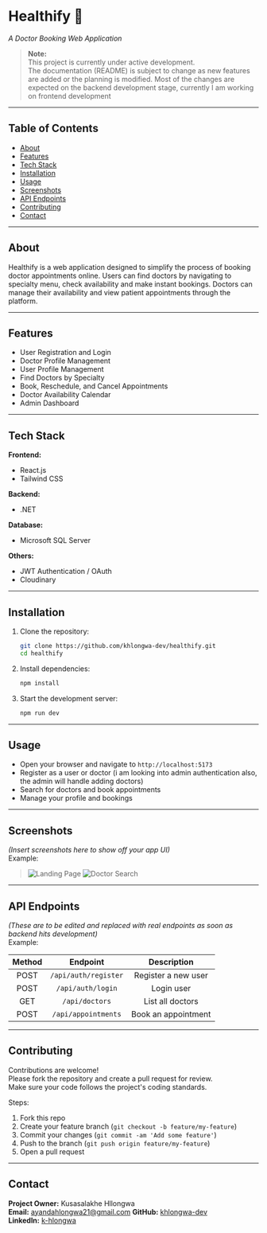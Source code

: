 # Healthify 🏥
_A Doctor Booking Web Application_
> **Note:**  
> This project is currently under active development.  
> The documentation (README) is subject to change as new features are added or the planning is modified.
> Most of the changes are expected on the backend development stage, currently I am working on frontend development

---

## Table of Contents
- [About](#about)
- [Features](#features)
- [Tech Stack](#tech-stack)
- [Installation](#installation)
- [Usage](#usage)
- [Screenshots](#screenshots)
- [API Endpoints](#api-endpoints)
- [Contributing](#contributing)
- [Contact](#contact)

---

## About
Healthify is a web application designed to simplify the process of booking doctor appointments online. Users can find doctors by navigating to specialty menu, check availability and make instant bookings. Doctors can manage their availability and view patient appointments through the platform.

---

## Features
- User Registration and Login
- Doctor Profile Management
- User Profile Management
- Find Doctors by Specialty
- Book, Reschedule, and Cancel Appointments
- Doctor Availability Calendar
- Admin Dashboard

---

## Tech Stack
**Frontend:**  
- React.js
- Tailwind CSS

**Backend:**  
- .NET

**Database:**  
- Microsoft SQL Server  

**Others:**  
- JWT Authentication / OAuth
- Cloudinary

---

## Installation
1. Clone the repository:
   ```bash
   git clone https://github.com/khlongwa-dev/healthify.git
   cd healthify
   ```

2. Install dependencies:
   ```bash
   npm install
   ```

3. Start the development server:
   ```bash
   npm run dev
   ```

---

## Usage
- Open your browser and navigate to `http://localhost:5173`
- Register as a user or doctor (i am looking into admin authentication also, the admin will handle adding doctors)
- Search for doctors and book appointments
- Manage your profile and bookings

---

## Screenshots
*(Insert screenshots here to show off your app UI)*  
Example:
> ![Landing Page](screenshots/landing-page.png)
> ![Doctor Search](screenshots/search-page.png)

---

## API Endpoints
*(These are to be edited and replaced with real endpoints as soon as backend hits development)*  
Example:

| Method | Endpoint | Description |
|:------:|:--------:|:-----------:|
| POST | `/api/auth/register` | Register a new user |
| POST | `/api/auth/login` | Login user |
| GET | `/api/doctors` | List all doctors |
| POST | `/api/appointments` | Book an appointment |

---

## Contributing
Contributions are welcome!  
Please fork the repository and create a pull request for review.  
Make sure your code follows the project's coding standards.

Steps:
1. Fork this repo
2. Create your feature branch (`git checkout -b feature/my-feature`)
3. Commit your changes (`git commit -am 'Add some feature'`)
4. Push to the branch (`git push origin feature/my-feature`)
5. Open a pull request

---

## Contact
**Project Owner:** Kusasalakhe Hllongwa  
**Email:** ayandahlongwa21@gmail.com
**GitHub:** [khlongwa-dev](https://github.com/khlongwa-dev)  
**LinkedIn:** [k-hlongwa](https://linkedin.com/in/k-hlongwa)

